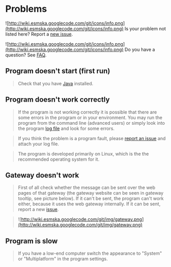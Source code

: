 # Problems #



![http://wiki.esmska.googlecode.com/git/icons/info.png](http://wiki.esmska.googlecode.com/git/icons/info.png) Is your problem not listed here? Report a [new issue](Issues.md).

![http://wiki.esmska.googlecode.com/git/icons/info.png](http://wiki.esmska.googlecode.com/git/icons/info.png) Do you have a question? See [FAQ](FAQ.md).

## Program doesn't start (first run) ##

> Check that you have [Java](Java.md) installed.

## Program doesn't work correctly ##

> If the program is not working correctly it is possible that there are some errors in the program or in your environment. You may run the program from the command line (advanced users) or simply look into the program [log file](FAQ#Where_is_the_program_log_stored?.md) and look for some errors.

> If you think the problem is a program fault, please [report an issue](Issues.md) and attach your log file.

> The program is developed primarily on Linux, which is the the recommended operating system for it.

## Gateway doesn't work ##

> First of all check whether the message can be sent over the web pages of that gateway (the gateway website can be seen in gateway tooltip, see picture below). If it can't be sent, the program can't work either, because it uses the web gateway internally. If it can be sent, report a new [issue](Issues.md).

> ![http://wiki.esmska.googlecode.com/git/img/gateway.png](http://wiki.esmska.googlecode.com/git/img/gateway.png)

## Program is slow ##

> If you have a low-end computer switch the appearance to "System" or "Multiplatform" in the program settings.